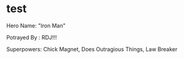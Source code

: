 # test

Hero Name: "Iron Man"

Potrayed By : RDJ!!!

Superpowers: Chick Magnet, Does Outragious Things, Law Breaker